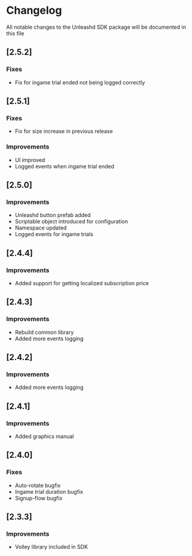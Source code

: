 # Changelog
All notable changes to the Unleashd SDK package will be documented in this file


## [2.5.2]

### Fixes
- Fix for ingame trial ended not being logged correctly


## [2.5.1]

### Fixes
- Fix for size increase in previous release

### Improvements
- UI improved
- Logged events when ingame trial ended


## [2.5.0]

### Improvements
- Unleashd button prefab added
- Scriptable object introduced for configuration
- Namespace updated
- Logged events for ingame trials


## [2.4.4]

### Improvements
- Added support for getting localized subscription price


## [2.4.3]

### Improvements
- Rebuild common library
- Added more events logging


## [2.4.2]

### Improvements
- Added more events logging


## [2.4.1]

### Improvements
- Added graphics manual


## [2.4.0]

### Fixes
- Auto-rotate bugfix
- Ingame trial duration bugfix
- Signup-flow bugfix


## [2.3.3]

### Improvements
- Volley library included in SDK
